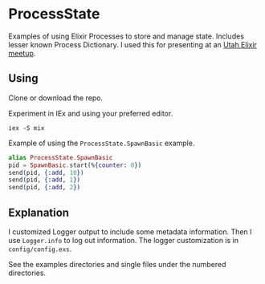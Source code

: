 # ProcessState

Examples of using Elixir Processes to store and manage state. Includes lesser
known Process Dictionary. I used this for presenting at an [Utah Elixir
meetup](https://www.meetup.com/preview/utah-elixir/events/242717604).

## Using

Clone or download the repo.

Experiment in IEx and using your preferred editor.

`iex -S mix`

Example of using the `ProcessState.SpawnBasic` example.

```elixir
alias ProcessState.SpawnBasic
pid = SpawnBasic.start(%{counter: 0})
send(pid, {:add, 10})
send(pid, {:add, 1})
send(pid, {:add, 2})
```

## Explanation

I customized Logger output to include some metadata information. Then I use
`Logger.info` to log out information. The logger customization is in
`config/config.exs`.

See the examples directories and single files under the numbered directories.
